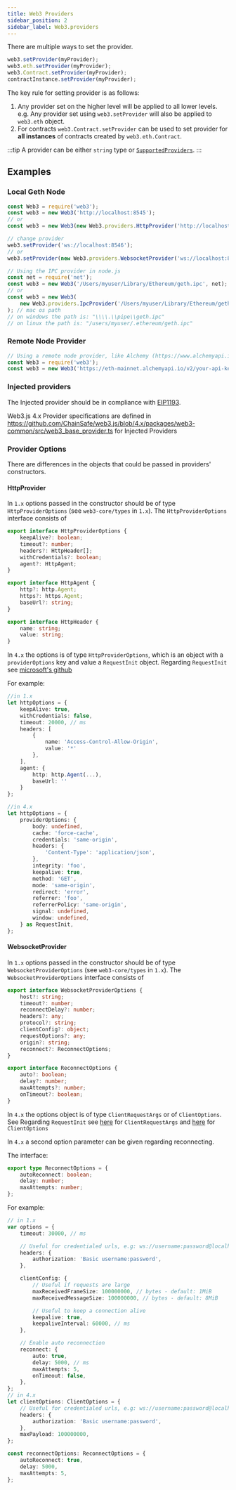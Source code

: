 ```yaml
---
title: Web3 Providers
sidebar_position: 2
sidebar_label: Web3.providers
---
```


There are multiple ways to set the provider.

```ts title='Setting a provider'
web3.setProvider(myProvider);
web3.eth.setProvider(myProvider);
web3.Contract.setProvider(myProvider);
contractInstance.setProvider(myProvider);
```

The key rule for setting provider is as follows:

1. Any provider set on the higher level will be applied to all lower levels. e.g. Any provider set using `web3.setProvider` will also be applied to `web3.eth` object.
2. For contracts `web3.Contract.setProvider` can be used to set provider for **all instances** of contracts created by `web3.eth.Contract`.

:::tip
A provider can be either `string` type or [`SupportedProviders`](/api/web3-core#SupportedProviders).
:::

## Examples

### Local Geth Node

```ts
const Web3 = require('web3');
const web3 = new Web3('http://localhost:8545');
// or
const web3 = new Web3(new Web3.providers.HttpProvider('http://localhost:8545'));

// change provider
web3.setProvider('ws://localhost:8546');
// or
web3.setProvider(new Web3.providers.WebsocketProvider('ws://localhost:8546'));

// Using the IPC provider in node.js
const net = require('net');
const web3 = new Web3('/Users/myuser/Library/Ethereum/geth.ipc', net); // mac os path
// or
const web3 = new Web3(
	new Web3.providers.IpcProvider('/Users/myuser/Library/Ethereum/geth.ipc', net),
); // mac os path
// on windows the path is: "\\\\.\\pipe\\geth.ipc"
// on linux the path is: "/users/myuser/.ethereum/geth.ipc"
```

### Remote Node Provider

```ts
// Using a remote node provider, like Alchemy (https://www.alchemyapi.io/supernode), is simple.
const Web3 = require('web3');
const web3 = new Web3('https://eth-mainnet.alchemyapi.io/v2/your-api-key');
```

### Injected providers

The Injected provider should be in compliance with [EIP1193](https://github.com/ethereum/EIPs/blob/master/EIPS/eip-1193.md).

Web3.js 4.x Provider specifications are defined in https://github.com/ChainSafe/web3.js/blob/4.x/packages/web3-common/src/web3_base_provider.ts for Injected Providers

### Provider Options

There are differences in the objects that could be passed in providers' constructors.

#### HttpProvider

In `1.x` options passed in the constructor should be of type `HttpProviderOptions` (see `web3-core/types` in `1.x`). The `HttpProviderOptions` interface consists of

```ts
export interface HttpProviderOptions {
	keepAlive?: boolean;
	timeout?: number;
	headers?: HttpHeader[];
	withCredentials?: boolean;
	agent?: HttpAgent;
}

export interface HttpAgent {
	http?: http.Agent;
	https?: https.Agent;
	baseUrl?: string;
}

export interface HttpHeader {
	name: string;
	value: string;
}
```

In `4.x` the options is of type `HttpProviderOptions`, which is an object with a `providerOptions` key and value a `RequestInit` object.
Regarding `RequestInit` see [microsoft's github](https://microsoft.github.io/PowerBI-JavaScript/interfaces/_node_modules_typedoc_node_modules_typescript_lib_lib_dom_d_.requestinit.html)

For example:

```ts
//in 1.x
let httpOptions = {
    keepAlive: true,
    withCredentials: false,
    timeout: 20000, // ms
    headers: [
        {
            name: 'Access-Control-Allow-Origin',
            value: '*'
        },
    ],
    agent: {
        http: http.Agent(...),
        baseUrl: ''
    }
};

//in 4.x
let httpOptions = {
	providerOptions: {
		body: undefined,
		cache: 'force-cache',
		credentials: 'same-origin',
		headers: {
			'Content-Type': 'application/json',
		},
		integrity: 'foo',
		keepalive: true,
		method: 'GET',
		mode: 'same-origin',
		redirect: 'error',
		referrer: 'foo',
		referrerPolicy: 'same-origin',
		signal: undefined,
		window: undefined,
	} as RequestInit,
};
```

#### WebsocketProvider

In `1.x` options passed in the constructor should be of type `WebsocketProviderOptions` (see `web3-core/types` in `1.x`). The `WebsocketProviderOptions` interface consists of

```ts
export interface WebsocketProviderOptions {
	host?: string;
	timeout?: number;
	reconnectDelay?: number;
	headers?: any;
	protocol?: string;
	clientConfig?: object;
	requestOptions?: any;
	origin?: string;
	reconnect?: ReconnectOptions;
}

export interface ReconnectOptions {
	auto?: boolean;
	delay?: number;
	maxAttempts?: number;
	onTimeout?: boolean;
}
```

In `4.x` the options object is of type `ClientRequestArgs` or of `ClientOptions`. See
Regarding `RequestInit` see [here](https://microsoft.github.io/PowerBI-JavaScript/interfaces/_node_modules__types_node_http_d_._http_.clientrequestargs.html) for `ClientRequestArgs` and [here](https://github.com/websockets/ws) for `ClientOptions`

In `4.x` a second option parameter can be given regarding reconnecting.

The interface:

```ts
export type ReconnectOptions = {
	autoReconnect: boolean;
	delay: number;
	maxAttempts: number;
};
```

For example:

```ts
// in 1.x
var options = {
	timeout: 30000, // ms

	// Useful for credentialed urls, e.g: ws://username:password@localhost:8546
	headers: {
		authorization: 'Basic username:password',
	},

	clientConfig: {
		// Useful if requests are large
		maxReceivedFrameSize: 100000000, // bytes - default: 1MiB
		maxReceivedMessageSize: 100000000, // bytes - default: 8MiB

		// Useful to keep a connection alive
		keepalive: true,
		keepaliveInterval: 60000, // ms
	},

	// Enable auto reconnection
	reconnect: {
		auto: true,
		delay: 5000, // ms
		maxAttempts: 5,
		onTimeout: false,
	},
};
// in 4.x
let clientOptions: ClientOptions = {
	// Useful for credentialed urls, e.g: ws://username:password@localhost:8546
	headers: {
		authorization: 'Basic username:password',
	},
	maxPayload: 100000000,
};

const reconnectOptions: ReconnectOptions = {
	autoReconnect: true,
	delay: 5000,
	maxAttempts: 5,
};
```

